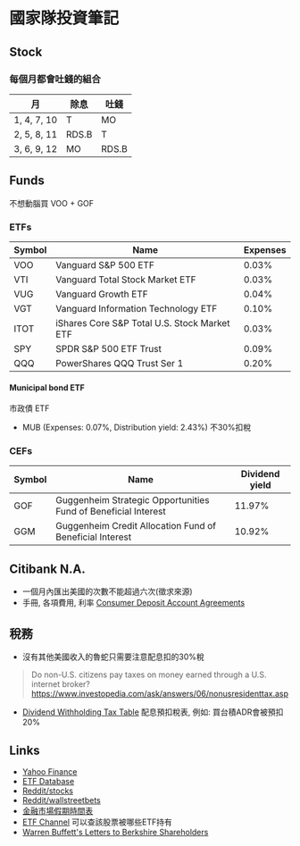 # 國家隊投資筆記

## Stock

### 每個月都會吐錢的組合

| 月          | 除息  | 吐錢  |
|-------------|-------|-------|
| 1, 4, 7, 10 | T     | MO    |
| 2, 5, 8, 11 | RDS.B | T     |
| 3, 6, 9, 12 | MO    | RDS.B |

## Funds

不想動腦買 VOO + GOF

### ETFs

| Symbol | Name                                         | Expenses |
|--------|----------------------------------------------|----------|
| VOO    | Vanguard S&P 500 ETF                         | 0.03%    |
| VTI    | Vanguard Total Stock Market ETF              | 0.03%    |
| VUG    | Vanguard Growth ETF                          | 0.04%    |
| VGT    | Vanguard Information Technology ETF          | 0.10%    |
| ITOT   | iShares Core S&P Total U.S. Stock Market ETF | 0.03%    |
| SPY    | SPDR S&P 500 ETF Trust                       | 0.09%    |
| QQQ    | PowerShares QQQ Trust Ser 1                  | 0.20%    |

#### Municipal bond ETF

市政債 ETF

- MUB (Expenses: 0.07%, Distribution yield: 2.43%) 不30%扣稅

### CEFs

| Symbol | Name                                                           | Dividend yield |
|--------|----------------------------------------------------------------|----------------|
| GOF    | Guggenheim Strategic Opportunities Fund of Beneficial Interest | 11.97%         |
| GGM    | Guggenheim Credit Allocation Fund of Beneficial Interest       | 10.92%         |

## Citibank N.A.

- 一個月內匯出美國的次數不能超過六次(徵求來源)
- 手冊, 各項費用, 利率 [Consumer Deposit Account Agreements](https://online.citi.com/US/JRS/portal/template.do?ID=Consumer-Deposit-Account-Agreements)

## 稅務

- 沒有其他美國收入的魯蛇只需要注意配息扣的30%稅
> Do non-U.S. citizens pay taxes on money earned through a U.S. internet broker? https://www.investopedia.com/ask/answers/06/nonusresidenttax.asp
- [Dividend Withholding Tax Table](https://www.theice.com/publicdocs/data/us_index_group_tax_withholding_table.pdf) 配息預扣稅表, 例如: 買台積ADR會被預扣20%

## Links

- [Yahoo Finance](https://finance.yahoo.com/)
- [ETF Database](https://etfdb.com/)
- [Reddit/stocks](https://www.reddit.com/r/stocks/)
- [Reddit/wallstreetbets](https://www.reddit.com/r/wallstreetbets/)
- [金融市場假期時間表](https://www.firstrade.com/content/zh-tw/customerservice/faqs/holidays)
- [ETF Channel](https://www.etfchannel.com/) 可以查該股票被哪些ETF持有
- [Warren Buffett's Letters to Berkshire Shareholders](http://www.berkshirehathaway.com/letters/letters.html)
